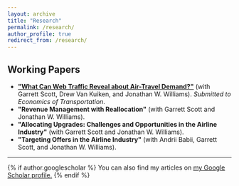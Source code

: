 ```yaml
---
layout: archive
title: "Research"
permalink: /research/
author_profile: true
redirect_from: /research/
---
```



Working Papers
---
- [**"What Can Web Traffic Reveal about Air-Travel Demand?"**](http://alexmarsh.io/files/MarshScottVanKuikenWilliams2024.pdf) (with Garrett Scott, Drew Van Kuiken, and Jonathan W. Williams). *Submitted to Economics of Transportation*.
- **"Revenue Management with Reallocation"** (with Garrett Scott and Jonathan W. Williams).
- **"Allocating Upgrades: Challenges and Opportunities in the Airline Industry"** (with Garrett Scott and Jonathan W. Williams).
- **"Targeting Offers in the Airline Industry"** (with Andrii Babii, Garrett Scott, and Jonathan W. Williams).


---

{% if author.googlescholar %}
  You can also find my articles on <u><a href="{{author.googlescholar}}">my Google Scholar profile</a>.</u>
{% endif %}
